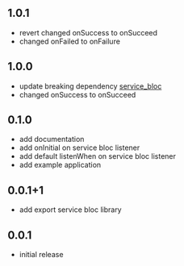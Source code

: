 ## 1.0.1

* revert changed onSuccess to onSucceed
* changed onFailed to onFailure

## 1.0.0

* update breaking
  dependency [service_bloc](https://github.com/aaassseee/service_bloc/blob/main/service_bloc/CHANGELOG.md)
* changed onSuccess to onSucceed

## 0.1.0

* add documentation
* add onInitial on service bloc listener
* add default listenWhen on service bloc listener
* add example application

## 0.0.1+1

* add export service bloc library

## 0.0.1

* initial release
